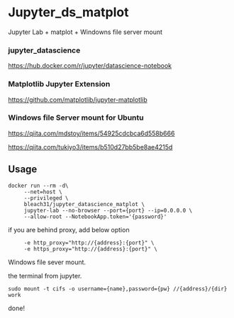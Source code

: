 # Jupyter_ds_matplot

Jupyter Lab + matplot + Windowns file server mount


### jupyter_datascience
https://hub.docker.com/r/jupyter/datascience-notebook

### Matplotlib Jupyter Extension
https://github.com/matplotlib/jupyter-matplotlib

### Windows file Server mount for Ubuntu
https://qiita.com/mdstoy/items/54925cdcbca6d558b666

https://qiita.com/tukiyo3/items/b510d27bb5be8ae4215d

## Usage

```
docker run --rm -d\
     --net=host \
     --privileged \
     bleach31/jupyter_datascience_matplot \
     jupyter-lab --no-browser --port={port} --ip=0.0.0.0 \
     --allow-root --NotebookApp.token='{password}'
```

if you are behind proxy, add below option

```
     -e http_proxy="http://{address}:{port}" \
     -e https_proxy="http://{address}:{port}" \
```
Windows file sever mount.

the terminal from jupyter.

```
sudo mount -t cifs -o username={name},password={pw} //{address}/{dir} work
```

done!
